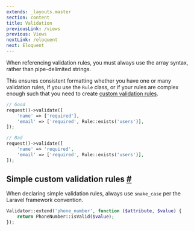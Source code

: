 ```yaml
---
extends: _layouts.master
section: content
title: Validation
previousLink: /views
previous: Views
nextLink: /eloquent
next: Eloquent
---
```


When referencing validation rules, you must always use the array syntax, rather than pipe-delimited strings.

This ensures consistent formatting whether you have one or many validation rules, if you use the `Rule` class, or if your rules are complex enough such that you need to create [custom validation rules](https://laravel.com/docs/5.5/validation#custom-validation-rules).

```php
// Good
request()->validate([
    'name' => ['required'],
    'email' => ['required', Rule::exists('users')],
]);

// Bad
request()->validate([
    'name' => 'required',
    'email' => ['required', Rule::exists('users')],
]);
```

## Simple custom validation rules <a class="text-grey" name="simple-custom-validation-rules" href="#simple-custom-validation-rules">#</a>

When declaring simple validation rules, always use `snake_case` per the Laravel framework convention.

```php
Validator::extend('phone_number', function ($attribute, $value) {
    return PhoneNumber::isValid($value);
});
```
